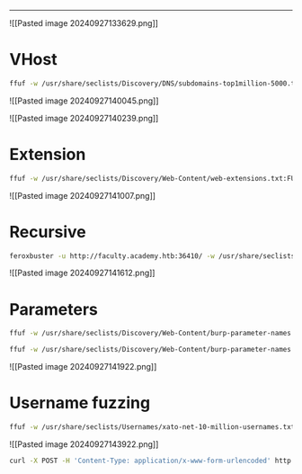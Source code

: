 ___

![[Pasted image 20240927133629.png]]

# VHost 

```bash
ffuf -w /usr/share/seclists/Discovery/DNS/subdomains-top1million-5000.txt:FUZZ -u http://academy.htb:36410/ -H 'Host: FUZZ.academy.htb' -fs 985
```

![[Pasted image 20240927140045.png]]

![[Pasted image 20240927140239.png]]
# Extension 

```bash
ffuf -w /usr/share/seclists/Discovery/Web-Content/web-extensions.txt:FUZZ -u http://faculty.academy.htb:36410/indexFUZZ
```

![[Pasted image 20240927141007.png]]

# Recursive 

```bash
feroxbuster -u http://faculty.academy.htb:36410/ -w /usr/share/seclists/Discovery/Web-Content/directory-list-2.3-small.txt -x php,phps,php7 -f -r
```

![[Pasted image 20240927141612.png]]

# Parameters

```bash
ffuf -w /usr/share/seclists/Discovery/Web-Content/burp-parameter-names.txt:FUZZ -u http://faculty.academy.htb:36410/courses/linux-security.php7?FUZZ=key -fs 774
```

```bash
ffuf -w /usr/share/seclists/Discovery/Web-Content/burp-parameter-names.txt:FUZZ -u http://faculty.academy.htb:36410/courses/linux-security.php7 -X POST -d 'FUZZ=key' -H 'Content-Type: application/x-www-form-urlencoded' -fs 774
```

![[Pasted image 20240927141922.png]]

# Username fuzzing

```bash
ffuf -w /usr/share/seclists/Usernames/xato-net-10-million-usernames.txt -u http://faculty.academy.htb:36410/courses/linux-security.php7 -X POST -d 'username=FUZZ' -H 'Content-Type: application/x-www-form-urlencoded' -fs 781
```

![[Pasted image 20240927143922.png]]

```bash
curl -X POST -H 'Content-Type: application/x-www-form-urlencoded' http://faculty.academy.htb:36410/courses/linux-security.php7 -d 'username=harry'
```